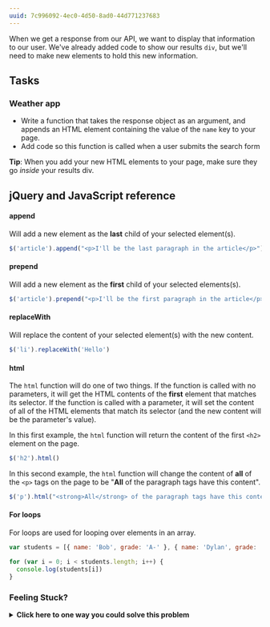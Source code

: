 ```yaml
---
uuid: 7c996092-4ec0-4d50-8ad0-44d771237683
---
```


When we get a response from our API, we want to display that information to our user. We've already added code to show our results `div`, but we'll need to make new elements to hold this new information.

## Tasks

### Weather app

- Write a function that takes the response object as an argument, and appends an HTML element containing the value of the `name` key to your page.
- Add code so this function is called when a user submits the search form

**Tip**: When you add your new HTML elements to your page, make sure they go _inside_ your results div.

## jQuery and JavaScript reference

#### append

Will add a new element as the **last** child of your selected element(s).

```javascript
$('article').append("<p>I'll be the last paragraph in the article</p>")
```

#### prepend

Will add a new element as the **first** child of your selected elements(s).

```javascript
$('article').prepend("<p>I'll be the first paragraph in the article</p>")
```

#### replaceWith

Will replace the content of your selected element(s) with the new content.

```javascript
$('li').replaceWith('Hello')
```

#### html

The `html` function will do one of two things. If the function is called with no parameters, it will get the HTML contents of the **first** element that matches its selector. If the function is called with a parameter, it will set the content of all of the HTML elements that match its selector (and the new content will be the parameter's value).

In this first example, the `html` function will return the content of the first `<h2>` element on the page.

```javascript
$('h2').html()
```

In this second example, the `html` function will change the content of **all** of the `<p>` tags on the page to be "**All** of the paragraph tags have this content".

```javascript
$('p').html("<strong>All</strong> of the paragraph tags have this content")
```

#### For loops

For loops are used for looping over elements in an array.

```javascript
var students = [{ name: 'Bob', grade: 'A-' }, { name: 'Dylan', grade: 'B+' }]

for (var i = 0; i < students.length; i++) {
  console.log(students[i])
}
```

### Feeling Stuck?

<details>
  <summary><strong>Click here to one way you could solve this problem</strong></summary>
  It's important to note that when it comes to coding there are many ways to reach the same result, this is just one of them! 

  ```javascript
        var weather = {
        base: "stations",
        clouds: {
          all: 1
        },
        coord: {
          lat: 43.65,
          lon: -79.38
        },
        dt: 1507510380,
        id: 6167863,
        main: {
          humidity: 77,
          pressure: 1014,
          temp: 17.99,
          temp_max: 20,
          temp_min: 16
        },
        name: 'Downtown Toronto',
        sys: {
          type: 1,
          id: 2117,
          message: 0.0041,
          country: 'CA',
          sunrise: 1507548290,
          sunset: 1507589027,
          type: 1
        },
        visibility: 16093,
        weather: [
          {
            description: 'clear sky',
            icon: '01n',
            id: 800,
            main: "Clear"
          }
        ],
        wind: {
          deg: 170,
          speed: 1.5
        }
      }


      $('form').on('submit', function(event) {
        event.preventDefault()
        $(this).fadeOut(500)
        resultsLoop(weather)
      })

      function resultsLoop (obj) { 
        var resultsContainer = $('<div class="title"></div>')
        var cityName = obj.name
        resultsContainer.append('<h2> ' + cityName + '</h2>')
        $('#results').append(resultsContainer)
      }  
  ```
</details>